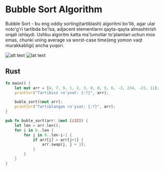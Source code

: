 # Bubble Sort Algorithm

Bubble Sort - bu eng oddiy sorting(tartiblash) algoritmi bo'lib, agar ular noto'g'ri tartibda bo'lsa, adjacent elementlarni qayta-qayta almashtirish orqali ishlaydi. Ushbu algoritm katta ma'lumotlar to'plamlari uchun mos emas, chunki uning average va worst-case time(eng yomon vaqt murakkabligi) ancha yuqori.


![alt text](https://www.swtestacademy.com/wp-content/uploads/2021/11/bubble-sort-animation-swtestacademy-bg.gif)
![lat text](https://upload.wikimedia.org/wikipedia/commons/c/c8/Bubble-sort-example-300px.gif?20131109191607)


## Rust 

```rust
fn main() {
    let mut arr = [4, 7, 9, 1, 2, 3, 0, 8, 5, 6, -3, 234, -23, 11];
    println!("Tartibisz ro'yxat: {:?}", arr);

    buble_sort(&mut arr);
    println!("Tartiblangan ro'yxat: {:?}", arr);
}

pub fn buble_sort(arr: &mut [i32]) {
    let len = arr.len();
    for i in 0..len {
        for j in 0..len-i-1 {
            if arr[j] > arr[j+1] {
                arr.swap(j, j + 1);
            }
        }
    }
}
```